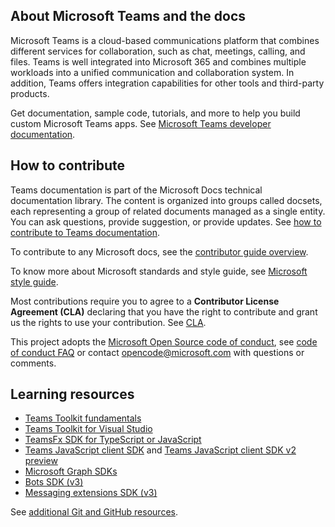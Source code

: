 ## About Microsoft Teams and the docs

Microsoft Teams is a cloud-based communications platform that combines different services for collaboration, such as chat, meetings, calling, and files. Teams is well integrated into Microsoft 365 and combines multiple workloads into a unified communication and collaboration system. In addition, Teams offers integration capabilities for other tools and third-party products.

Get documentation, sample code, tutorials, and more to help you build custom Microsoft Teams apps. See [Microsoft Teams developer documentation](https://learn.microsoft.com/microsoftteams/platform/mstdd-landing/).

## How to contribute

Teams documentation is part of the Microsoft Docs technical documentation library. The content is organized into groups called docsets, each representing a group of related documents managed as a single entity. You can ask questions, provide suggestion, or provide updates. See [how to contribute to Teams documentation](https://learn.microsoft.com/microsoftteams/platform/resources/teams-contributor-reference/).

To contribute to any Microsoft docs, see the [contributor guide overview](https://learn.microsoft.com/contribute/).

To know more about Microsoft standards and style guide, see [Microsoft style guide](https://learn.microsoft.com/style-guide/welcome/).

Most contributions require you to agree to a **Contributor License Agreement (CLA)** declaring that you have the right to contribute and grant us the rights to use your contribution. See [CLA](https://cla.microsoft.com/).

This project adopts the [Microsoft Open Source code of conduct](https://opensource.microsoft.com/codeofconduct/), see [code of conduct FAQ](https://opensource.microsoft.com/codeofconduct/faq/) or contact [opencode@microsoft.com](mailto:opencode@microsoft.com) with questions or comments.

## Learning resources

* [Teams Toolkit fundamentals](https://learn.microsoft.com/microsoftteams/platform/toolkit/teams-toolkit-fundamentals/)
* [Teams Toolkit for Visual Studio](https://learn.microsoft.com/microsoftteams/platform/toolkit/visual-studio-overview/)
* [TeamsFx SDK for TypeScript or JavaScript](https://learn.microsoft.com/microsoftteams/platform/toolkit/teamsfx-sdk/)
* [Teams JavaScript client SDK](https://learn.microsoft.com/microsoftteams/platform/tabs/how-to/using-teams-client-sdk/) and [Teams JavaScript client SDK v2 preview](https://learn.microsoft.com/microsoftteams/platform/m365-apps/using-teams-client-sdk-preview?tabs=manifest-teams-toolkit%2Cjavascript/)
* [Microsoft Graph SDKs](https://learn.microsoft.com/graph/sdks/sdks-overview/)
* [Bots SDK (v3)](https://learn.microsoft.com/microsoftteams/platform/resources/bot-v3/bots-overview/)
* [Messaging extensions SDK (v3)](https://learn.microsoft.com/microsoftteams/platform/resources/messaging-extension-v3/messaging-extensions-overview/)

See [additional Git and GitHub resources](https://learn.microsoft.com/contribute/additional-resources).
